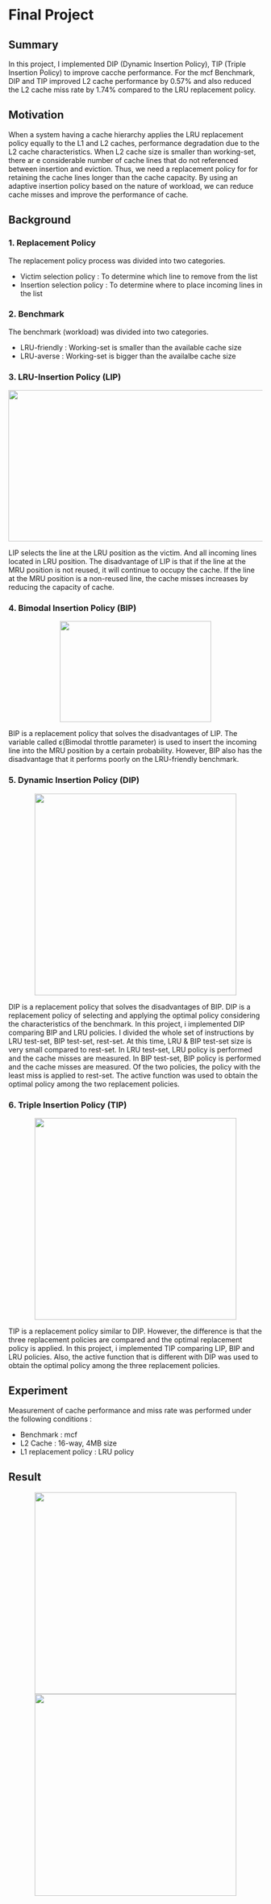# Final Project

## Summary

In this project, I implemented DIP (Dynamic Insertion Policy), TIP (Triple Insertion Policy) to improve cacche performance. For the mcf Benchmark, DIP and TIP improved L2 cache performance by 0.57% and also reduced the L2 cache miss rate by 1.74% compared to the LRU replacement policy. 

## Motivation

When a system having a cache hierarchy applies the LRU replacement policy equally to the L1 and L2 caches, performance degradation due to the L2 cache characteristics. When L2 cache size is smaller than working-set, there ar
e considerable number of cache lines that do not referenced between insertion and eviction. Thus, we need a replacement policy for for retaining the cache lines longer than the cache capacity. By using an adaptive insertion policy based on the nature of workload, we can reduce cache misses and improve the performance of cache.

## Background

### 1. Replacement Policy

The replacement policy process was divided into two categories.  

- Victim selection policy : To determine which line to remove from the list
- Insertion selection policy : To determine where to place incoming lines in the list

### 2. Benchmark

The benchmark (workload) was divided into two categories.

 - LRU-friendly : Working-set is smaller than the available cache size  
 - LRU-averse : Working-set is bigger than the availalbe cache size  
 
### 3. LRU-Insertion Policy (LIP)

<center><img src="https://user-images.githubusercontent.com/62246945/86744834-dc1f4e80-c074-11ea-85e9-1c85266f46b0.png" width="600" height="300"></center>

 LIP selects the line at the LRU position as the victim. And all incoming lines located in LRU position. The disadvantage of LIP is that if the line at the MRU position is not reused, it will continue to occupy the cache. If the line at the MRU position is a non-reused line, the cache misses increases by reducing the capacity of cache.


### 4. Bimodal Insertion Policy (BIP)
 
 <center><img src="https://user-images.githubusercontent.com/62246945/86749960-96648500-c078-11ea-86e8-83d084c064d6.png" width="300" height="200"></center>
 
  BIP is a replacement policy that solves the disadvantages of LIP. The variable called ε(Bimodal throttle parameter) is used to insert the incoming line into the MRU position by a certain probability. However, BIP also has the disadvantage that it performs poorly on the LRU-friendly benchmark.
 
### 5. Dynamic Insertion Policy (DIP)
 
  <center><img src="https://user-images.githubusercontent.com/62246945/86751843-e859da80-c079-11ea-82ae-00f0c4314fdf.png" width="400" height="400"></center>
  
  DIP is a replacement policy that solves the disadvantages of BIP. DIP is a replacement policy of selecting and applying the optimal policy considering the characteristics of the benchmark. In this project, i implemented DIP comparing BIP and LRU policies. I divided the whole set of instructions by LRU test-set, BIP test-set, rest-set. At this time, LRU & BIP test-set size is very small compared to rest-set. In LRU test-set, LRU policy is performed and the cache misses are measured. In BIP test-set, BIP policy is performed and the cache misses are measured. Of the two policies, the policy with the least miss is applied to rest-set. The active function was used to obtain the optimal policy among the two replacement policies.

### 6. Triple Insertion Policy (TIP)
 
 <center><img src="https://user-images.githubusercontent.com/62246945/86754034-839f7f80-c07b-11ea-870f-fbf67195eda2.png" width="400" height="400"></center>

TIP is a replacement policy similar to DIP. However, the difference is that the three replacement policies are compared and the optimal replacement policy is applied. In this project, i implemented TIP comparing LIP, BIP and LRU policies. Also, the active function that is different with DIP was used to obtain the optimal policy among the three replacement policies.

## Experiment

Measurement of cache performance and miss rate was performed under the following conditions :

- Benchmark : mcf
- L2 Cache : 16-way, 4MB size
- L1 replacement policy : LRU policy

## Result

 <center><img src="https://user-images.githubusercontent.com/62246945/86758398-ce6ec680-c07e-11ea-98d2-c1641ce1ca7b.png" width="400" height="400"><img src="https://user-images.githubusercontent.com/62246945/86758490-ddee0f80-c07e-11ea-83f4-c652e5625706.png" width="400" height="400"></center>



